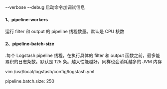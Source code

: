 --verbose --debug 启动命令加调试信息

#### 1、**pipeline-workers**

运行 filter 和 output 的 pipeline 线程数量。默认是 CPU 核数

#### 2、**pipeline-batch-size**

.每个 Logstash pipeline 线程，在执行具体的 filter 和 output 函数之前，最多能累积的日志条数。默认是 125 条。越大性能越好，同样也会消耗越多的 JVM 内存

vim /usr/local/logstash/config/logstash.yml

pipeline.batch.size: 250

